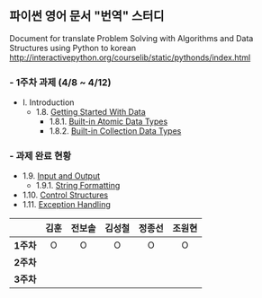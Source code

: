 ## 파이썬 영어 문서 "번역" 스터디

Document for translate Problem Solving with Algorithms and Data Structures using Python to korean
http://interactivepython.org/courselib/static/pythonds/index.html

### - 1주차 과제 (4/8 ~ 4/12)
* Ⅰ. Introduction  
  * 1.8. [Getting Started With Data](http://interactivepython.org/courselib/static/pythonds/Introduction/GettingStartedwithData.html)
    * 1.8.1. [Built-in Atomic Data Types](http://interactivepython.org/courselib/static/pythonds/Introduction/GettingStartedwithData.html#built-in-atomic-data-types)
    * 1.8.2. [Built-in Collection Data Types](http://interactivepython.org/courselib/static/pythonds/Introduction/GettingStartedwithData.html#built-in-collection-data-types)
### - 과제 완료 현황
  * 1.9. [Input and Output](http://interactivepython.org/courselib/static/pythonds/Introduction/InputandOutput.html)
    * 1.9.1. [String Formatting](http://interactivepython.org/courselib/static/pythonds/Introduction/InputandOutput.html#string-formatting)
  * 1.10. [Control Structures](http://interactivepython.org/courselib/static/pythonds/Introduction/ControlStructures.html)
  * 1.11. [Exception Handling](http://interactivepython.org/courselib/static/pythonds/Introduction/ExceptionHandling.html)
  
|  | <center>김훈</center> | <center>전보솔</center> | <center>김성철</center> | <center>정종선</center> | <center>조원현</center> |
|:--------:|:--------:|:--------:|:--------:|:--------:|:--------:
|**1주차** | O | O | O | O | O |
|**2주차** | | | | | |
|**3주차** | | | | | |

